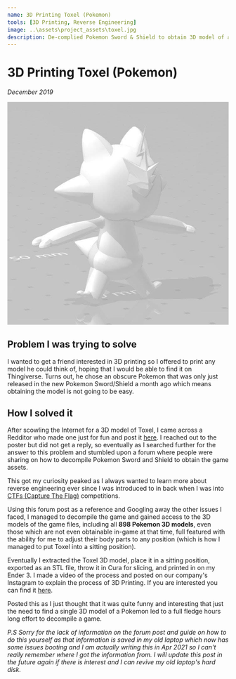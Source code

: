 ```yaml
---
name: 3D Printing Toxel (Pokemon)
tools: [3D Printing, Reverse Engineering]
image: ..\assets\project_assets\toxel.jpg
description: De-complied Pokemon Sword & Shield to obtain 3D model of a Pokemon just to 3D print it out. &#35;effortmax
---
```


# 3D Printing Toxel (Pokemon)
*December 2019*

![3D Model of Toxel](/assets/project_assets/toxel.jpg "Philadelphia's Magic Gardens")


## Problem I was trying to solve
I wanted to get a friend interested in 3D printing so I offered to print any model he could think of, hoping that I would be able to find it on Thingiverse. Turns out, he chose an obscure Pokemon that was only just released in the new Pokemon Sword/Shield a month ago which means obtaining the model is not going to be easy.

## How I solved it
After scowling the Internet for a 3D model of Toxel, I came across a Redditor who made one just for fun and post it [here](https://www.reddit.com/r/PokemonSwordAndShield/comments/e2g12i/i_made_a_3d_model_of_my_fav_pokemon_of_this_gen/?utm_source=share&utm_medium=web2x&context=3). I reached out to the poster but did not get a reply, so eventually as I searched further for the answer to this problem and stumbled upon a forum where people were sharing on how to decompile Pokemon Sword and Shield to obtain the game assets.

This got my curiosity peaked as I always wanted to learn more about reverse engineering ever since I was introduced to in back when I was into [CTFs (Capture The Flag)](https://dev.to/atan/what-is-ctf-and-how-to-get-started-3f04) competitions.

Using this forum post as a reference and Googling away the other issues I faced, I managed to decompile the game and gained access to the 3D models of the game files, including all **898 Pokemon 3D models**, even those which are not even obtainable in-game at that time, full featured with the ability for me to adjust their body parts to any position (which is how I managed to put Toxel into a sitting position).

Eventually I extracted the Toxel 3D model, place it in a sitting position, exported as an STL file, throw it in Cura for slicing, and printed in on my Ender 3. I made a video of the process and posted on our company's Instagram to explain the process of 3D Printing. If you are interested you can find it [here](https://www.instagram.com/s/aGlnaGxpZ2h0OjE3ODY3NjE4Mjk2NTc3Mjg0?story_media_id=2207976696153677177_8233728761&igshid=1u85fp3qudvi7).

Posted this as I just thought that it was quite funny and interesting that just the need to find a single 3D model of a Pokemon led to a full fledge hours long effort to decompile a game.



_P.S Sorry for the lack of information on the forum post and guide on how to do this yourself as that information is saved in my old laptop which now has some issues booting and I am actually writing this in Apr 2021 so I can't really remember where I got the information from. I will update this post in the future again if there is interest and I can revive my old laptop's hard disk._

